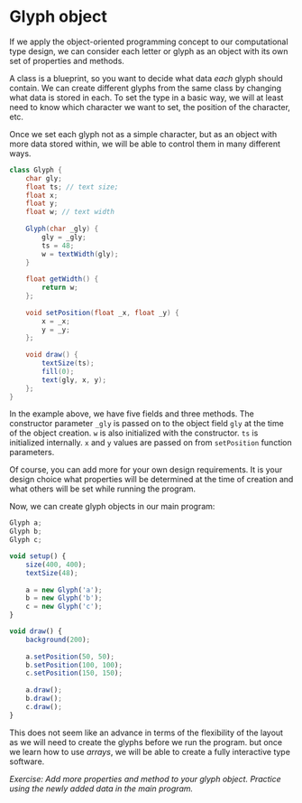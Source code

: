 # Glyph object

If we apply the object-oriented programming concept to our computational type design, we can consider each letter or glyph as an object with its own set of properties and methods.

A class is a blueprint, so you want to decide what data *each* glyph should contain. We can create different glyphs from the same class by changing what data is stored in each. To set the type in a basic way, we will at least need to know which character we want to set, the position of the character, etc.

Once we set each glyph not as a simple character, but as an object with more data stored within, we will be able to control them in many different ways.

```java
class Glyph {
	char gly;
	float ts; // text size;
	float x;
	float y;
	float w; // text width
	
	Glyph(char _gly) {
		gly = _gly;
		ts = 48;
		w = textWidth(gly);
	}
	
	float getWidth() {
		return w;
	};
	
	void setPosition(float _x, float _y) {
		x = _x;
		y = _y;
	};
	
	void draw() {
		textSize(ts);
		fill(0);
		text(gly, x, y);
	};
}
```

In the example above, we have five fields and three methods. The constructor parameter `_gly` is passed on to the object field `gly` at the time of the object creation. `w` is also initialized with the constructor. `ts` is initialized internally. `x` and `y` values are passed on from `setPosition` function parameters.

Of course, you can add more for your own design requirements. It is your design choice what properties will be determined at the time of creation and what others will be set while running the program.

Now, we can create glyph objects in our main program:

```js
Glyph a;
Glyph b;
Glyph c;

void setup() {
	size(400, 400);
	textSize(48);
	
	a = new Glyph('a');
	b = new Glyph('b');
	c = new Glyph('c');
}

void draw() {
	background(200);
	
	a.setPosition(50, 50);
	b.setPosition(100, 100);
	c.setPosition(150, 150);
	
	a.draw();
	b.draw();
	c.draw();
}
```

This does not seem like an advance in terms of the flexibility of the layout as we will need to create the glyphs before we run the program. but once we learn how to use *arrays*, we will be able to create a fully interactive type software.

*Exercise: Add more properties and method to your glyph object. Practice using the newly added data in the main program.*
